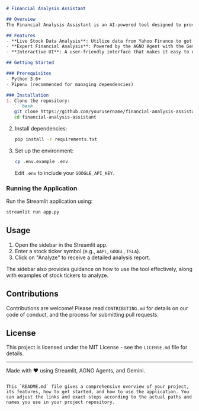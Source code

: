 ```markdown
# Financial Analysis Assistant

## Overview
The Financial Analysis Assistant is an AI-powered tool designed to provide comprehensive financial analysis using live market data. Built using Streamlit and the AGNO Agent framework with the Gemini model, this tool offers detailed insights into stock performance, market trends, and financial metrics.

## Features
- **Live Stock Data Analysis**: Utilize data from Yahoo Finance to get real-time insights into stock prices, market caps, P/E ratios, EPS, and more.
- **Expert Financial Analysis**: Powered by the AGNO Agent with the Gemini model, designed to simulate a Wall Street analyst's expertise.
- **Interactive UI**: A user-friendly interface that makes it easy to enter stock tickers and get detailed reports including trends, financials, and analyst insights.

## Getting Started

### Prerequisites
- Python 3.6+
- Pipenv (recommended for managing dependencies)

### Installation
1. Clone the repository:
   ```bash
   git clone https://github.com/yourusername/financial-analysis-assistant.git
   cd financial-analysis-assistant
   ```

2. Install dependencies:
   ```bash
   pip install -r requirements.txt
   ```

3. Set up the environment:
   ```bash
   cp .env.example .env
   ```
   Edit `.env` to include your `GOOGLE_API_KEY`.

### Running the Application
Run the Streamlit application using:
```bash
streamlit run app.py
```

## Usage
1. Open the sidebar in the Streamlit app.
2. Enter a stock ticker symbol (e.g., `AAPL`, `GOOGL`, `TSLA`).
3. Click on "Analyze" to receive a detailed analysis report.

The sidebar also provides guidance on how to use the tool effectively, along with examples of stock tickers to analyze.

## Contributions
Contributions are welcome! Please read `CONTRIBUTING.md` for details on our code of conduct, and the process for submitting pull requests.

## License
This project is licensed under the MIT License - see the `LICENSE.md` file for details.

---

Made with ❤️ using Streamlit, AGNO Agents, and Gemini.
```

This `README.md` file gives a comprehensive overview of your project, its features, how to get started, and how to use the application. You can adjust the links and exact steps according to the actual paths and names you use in your project repository.
